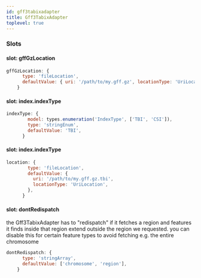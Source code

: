 ```yaml
---
id: gff3tabixadapter
title: Gff3TabixAdapter
toplevel: true
---
```


### Slots

#### slot: gffGzLocation

```js
gffGzLocation: {
      type: 'fileLocation',
      defaultValue: { uri: '/path/to/my.gff.gz', locationType: 'UriLocation' },
    }
```

#### slot: index.indexType

```js
indexType: {
        model: types.enumeration('IndexType', ['TBI', 'CSI']),
        type: 'stringEnum',
        defaultValue: 'TBI',
      }
```

#### slot: index.indexType

```js
location: {
        type: 'fileLocation',
        defaultValue: {
          uri: '/path/to/my.gff.gz.tbi',
          locationType: 'UriLocation',
        },
      }
```

#### slot: dontRedispatch

the Gff3TabixAdapter has to "redispatch" if it fetches a region and
features it finds inside that region extend outside the region we requested.
you can disable this for certain feature types to avoid fetching e.g. the
entire chromosome

```js
dontRedispatch: {
      type: 'stringArray',
      defaultValue: ['chromosome', 'region'],
    }
```

